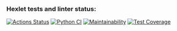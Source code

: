 ### Hexlet tests and linter status:
[![Actions Status](https://github.com/baseven/python-project-50/workflows/hexlet-check/badge.svg)](https://github.com/baseven/python-project-50/actions)
[![Python CI](https://github.com/baseven/python-project-50/actions/workflows/pyci.yml/badge.svg?branch=main)](https://github.com/baseven/python-project-50/actions/workflows/pyci.yml)
[![Maintainability](https://api.codeclimate.com/v1/badges/065bfc308e013a09ebe0/maintainability)](https://codeclimate.com/github/baseven/python-project-50/maintainability)
[![Test Coverage](https://api.codeclimate.com/v1/badges/065bfc308e013a09ebe0/test_coverage)](https://codeclimate.com/github/baseven/python-project-50/test_coverage)